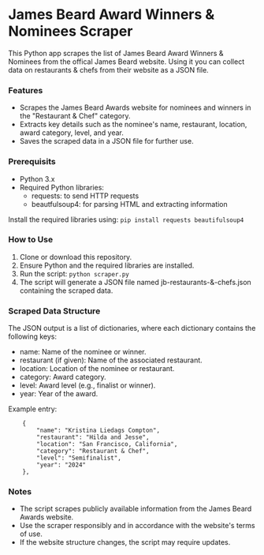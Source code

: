 # James Beard Award Winners & Nominees Scraper

This Python app scrapes the list of James Beard Award Winners & Nominees from the offical James Beard website. Using it you can collect data on restaurants & chefs from their website as a JSON file.

### Features
- Scrapes the James Beard Awards website for nominees and winners in the "Restaurant & Chef" category.
- Extracts key details such as the nominee's name, restaurant, location, award category, level, and year.
- Saves the scraped data in a JSON file for further use.

### Prerequisits 
- Python 3.x
- Required Python libraries:
    - requests: to send HTTP requests
    - beautfulsoup4: for parsing HTML and extracting information

Install the required libraries using:
```pip install requests beautifulsoup4```

### How to Use
1. Clone or download this repository.
2. Ensure Python and the required libraries are installed.
3. Run the script: ```python scraper.py```
4. The script will generate a JSON file named jb-restaurants-&-chefs.json containing the scraped data.

### Scraped Data Structure
The JSON output is a list of dictionaries, where each dictionary contains the following keys:

- name: Name of the nominee or winner.
- restaurant (if given): Name of the associated restaurant.
- location: Location of the nominee or restaurant.
- category: Award category.
- level: Award level (e.g., finalist or winner).
- year: Year of the award.

Example entry:
```
    {
        "name": "Kristina Liedags Compton",
        "restaurant": "Hilda and Jesse",
        "location": "San Francisco, California",
        "category": "Restaurant & Chef",
        "level": "Semifinalist",
        "year": "2024"
    },
```

### Notes
- The script scrapes publicly available information from the James Beard Awards website.
- Use the scraper responsibly and in accordance with the website's terms of use.
- If the website structure changes, the script may require updates.
